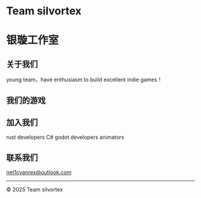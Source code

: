 # Team silvortex 
# 银璇工作室

## 关于我们

young team，have enthusiasm to build excellent indie games！

## 我们的游戏


### 

## 加入我们

rust developers
C# godot developers
animators

## 联系我们

net1cyanrex@outlook.com


---

© 2025 Team silvortex
